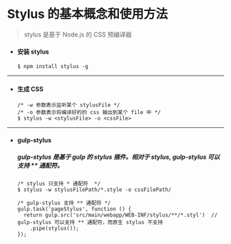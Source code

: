 # Stylus 的基本概念和使用方法
> stylus 是基于 Node.js 的 CSS 预编译器

- #### 安装 stylus
  ```node
  $ npm install stylus -g
  ```
 



---  
- #### 生成 CSS
  ```node
  /* -w 参数表示监听某个 stylusFile */
  /* -o 参数表示将编译好的的 css 输出到某个 file 中 */
  $ stylus -w <stylusFile> -o <cssFile>
  ```





---  
- #### gulp-stylus
  ##### gulp-stylus 是基于 gulp 的 stylus 插件。相对于 stylus, gulp-stylus 可以支持 ** 通配符。
  ```node
  /* stylus 只支持 * 通配符  */
  $ stylus -w stylusFilePath/*.style -o cssFilePath/

  /* gulp-stylus 支持 ** 通配符 */
  gulp.task('pageStylus', function () {
    return gulp.src('src/main/webapp/WEB-INF/stylus/**/*.styl')  // gulp-stylus 可以支持 ** 通配符，而原生 stylus 不支持
      .pipe(stylus());                 
  });
  ```
